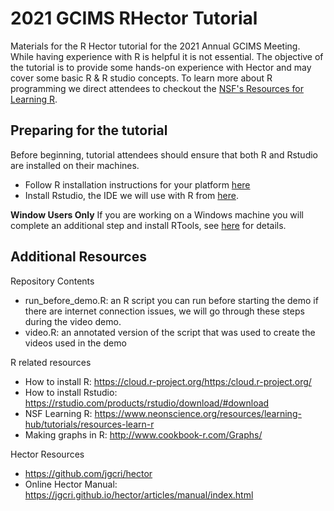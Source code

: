 # 2021 GCIMS RHector Tutorial

Materials for the R Hector tutorial for the 2021 Annual GCIMS Meeting. While having experience with R is helpful it is not essential. The objective of the tutorial is to provide some hands-on experience with Hector and may cover some basic R & R studio concepts. To learn more about R programming we direct attendees to checkout the [NSF's Resources for Learning R](https://www.neonscience.org/resources/learning-hub/tutorials/resources-learn-r).



## Preparing for the tutorial 

 Before beginning, tutorial attendees should ensure that both R and Rstudio are installed on their machines.
 
 * Follow R installation instructions for your platform [here](https://cloud.r-project.org/)
 * Install Rstudio, the IDE we will use with R from [here](https://www.rstudio.com/products/rstudio/download/#download). 

**Window Users Only** 
If you are working on a Windows machine you will complete an additional step and install RTools, see [here](https://datag.org/resources/documents/spring-2018/37-de-barros-installing-r-on-windows/file) for details. 



## Additional Resources 

Repository Contents 
* run_before_demo.R: an R script you can run before starting the demo if there are internet connection issues, we will go through these steps during the video demo.
* video.R: an annotated version of the script that was used to create the videos used in the demo

R related resources 
* How to install R: https://cloud.r-project.org/https:/cloud.r-project.org/
* How to install Rstudio: https://rstudio.com/products/rstudio/download/#download
* NSF Learning R: https://www.neonscience.org/resources/learning-hub/tutorials/resources-learn-r 
* Making graphs in R: http://www.cookbook-r.com/Graphs/

Hector Resources 
* https://github.com/jgcri/hector
* Online Hector Manual: https://jgcri.github.io/hector/articles/manual/index.html
